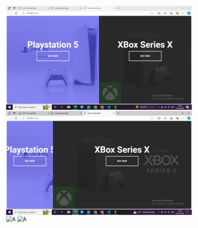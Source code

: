![B](https://github.com/Mowdat-Rida/Split-landing-page/blob/main/Before%20outut%201.png)
![B](https://github.com/Mowdat-Rida/Split-landing-page/blob/main/Before%20output%202.png)
![A]()
![A]()
